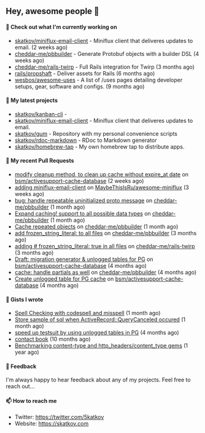 ## Hey, awesome people 👋

#### 👷 Check out what I'm currently working on
 
- [skatkov/miniflux-email-client](https://github.com/skatkov/miniflux-email-client) - Miniflux client that deliveres updates to email. (2 weeks ago) 
- [cheddar-me/pbbuilder](https://github.com/cheddar-me/pbbuilder) - Generate Protobuf objects with a builder DSL (4 weeks ago) 
- [cheddar-me/rails-twirp](https://github.com/cheddar-me/rails-twirp) - Full Rails integration for Twirp (3 months ago) 
- [rails/propshaft](https://github.com/rails/propshaft) - Deliver assets for Rails (6 months ago) 
- [wesbos/awesome-uses](https://github.com/wesbos/awesome-uses) - A list of /uses pages detailing developer setups, gear, software and configs. (9 months ago)

#### 🌱 My latest projects
 
- [skatkov/kanban-cli](https://github.com/skatkov/kanban-cli) -  
- [skatkov/miniflux-email-client](https://github.com/skatkov/miniflux-email-client) - Miniflux client that deliveres updates to email. 
- [skatkov/gum](https://github.com/skatkov/gum) - Repository with my personal convenience scripts 
- [skatkov/rdoc-markdown](https://github.com/skatkov/rdoc-markdown) - RDoc to Markdown generator 
- [skatkov/homebrew-tap](https://github.com/skatkov/homebrew-tap) - My own homebrew tap to distribute apps.


#### 🔨 My recent Pull Requests
 
- [modify cleanup method, to clean up cache without expire_at date](https://github.com/bsm/activesupport-cache-database/pull/24) on [bsm/activesupport-cache-database](https://github.com/bsm/activesupport-cache-database) (2 weeks ago) 
- [adding miniflux-email-client](https://github.com/MaybeThisIsRu/awesome-miniflux/pull/5) on [MaybeThisIsRu/awesome-miniflux](https://github.com/MaybeThisIsRu/awesome-miniflux) (3 weeks ago) 
- [bug: handle repeatable uninitialized proto message](https://github.com/cheddar-me/pbbuilder/pull/39) on [cheddar-me/pbbuilder](https://github.com/cheddar-me/pbbuilder) (1 month ago) 
- [Expand caching! support to all possible data types](https://github.com/cheddar-me/pbbuilder/pull/38) on [cheddar-me/pbbuilder](https://github.com/cheddar-me/pbbuilder) (1 month ago) 
- [Cache repeated objects](https://github.com/cheddar-me/pbbuilder/pull/37) on [cheddar-me/pbbuilder](https://github.com/cheddar-me/pbbuilder) (1 month ago) 
- [add frozen_string_literal: to all files](https://github.com/cheddar-me/pbbuilder/pull/36) on [cheddar-me/pbbuilder](https://github.com/cheddar-me/pbbuilder) (3 months ago) 
- [adding # frozen_string_literal: true in all files](https://github.com/cheddar-me/rails-twirp/pull/34) on [cheddar-me/rails-twirp](https://github.com/cheddar-me/rails-twirp) (3 months ago) 
- [Draft: migration generator &amp; unlogged tables for PG](https://github.com/bsm/activesupport-cache-database/pull/20) on [bsm/activesupport-cache-database](https://github.com/bsm/activesupport-cache-database) (4 months ago) 
- [cache: handle partials as well](https://github.com/cheddar-me/pbbuilder/pull/35) on [cheddar-me/pbbuilder](https://github.com/cheddar-me/pbbuilder) (4 months ago) 
- [Create unlogged table for PG cache](https://github.com/bsm/activesupport-cache-database/pull/19) on [bsm/activesupport-cache-database](https://github.com/bsm/activesupport-cache-database) (4 months ago)

#### 📓 Gists I wrote
 
- [Spell Checking with codespell and misspell](https://gist.github.com/abf49d80e98ac42b3cac397c9efc383f) (1 month ago) 
- [Store sample of sql when ActiveRecord::QueryCanceled occured](https://gist.github.com/17d1f53d38ea90c4a4c678197e682173) (1 month ago) 
- [speed up testsuit by using unlogged tables in PG](https://gist.github.com/e482617b2a1f9635738a0b66ec0cb327) (4 months ago) 
- [contact book](https://gist.github.com/18f317a0affb0fa7ee0e74511c340422) (10 months ago) 
- [Benchmarking content-type and http_headers/content_type gems](https://gist.github.com/eb18ae1f9f75e822812b64a0ae44915d) (1 year ago)

#### 💬 Feedback
I'm always happy to hear feedback about any of my projects. Feel free to reach out...

#### 📫 How to reach me

- Twitter: https://twitter.com/5katkov 
- Website: https://skatkov.com
